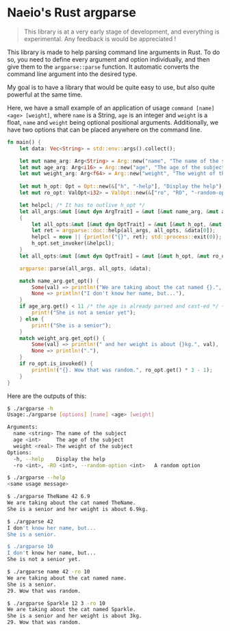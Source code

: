 # Naeio's Rust argparse

> This library is at a very early stage of development, and everything is experimental. Any feedback is would be appreciated !

This library is made to help parsing command line arguments in Rust. To do so, you need to define every argument and option individually, and then give them to the `argparse::parse` function. It automatic converts the command line argument into the desired type. 

My goal is to have a library that would be quite easy to use, but also quite powerful at the same time.

Here, we have a small example of an application of usage `command [name] <age> [weight]`, where `name` is a String, `age` is an integer and `weight` is a float, `name` and `weight` being  optional positional arguments. Additionally, we have two options that can be placed anywhere on the command line.

```rust
fn main() {
    let data: Vec<String> = std::env::args().collect();

    let mut name_arg: Arg<String> = Arg::new("name", "The name of the subject").optionnal();
    let mut age_arg: Arg<i16> = Arg::new("age", "The age of the subject");
    let mut weight_arg: Arg<f64> = Arg::new("weight", "The weight of the subject").optionnal();
    
    let mut h_opt: Opt = Opt::new(&["h", "-help"], "Display the help");
    let mut ro_opt: ValOpt<i32> = ValOpt::new(&["ro", "RO", "-random-option"], "A random option");

    let helpcl; /* It has to outlive h_opt */
    let all_args:&mut [&mut dyn ArgTrait] = &mut [&mut name_arg, &mut age_arg, &mut weight_arg];
    {
        let all_opts:&mut [&mut dyn OptTrait] = &mut [&mut h_opt, &mut ro_opt];
        let ret = argparse::doc::help(all_args, all_opts, &data[0]);
        helpcl = move || {println!("{}", ret); std::process::exit(0)};
        h_opt.set_invoker(&helpcl);
    }
    let all_opts:&mut [&mut dyn OptTrait] = &mut [&mut h_opt, &mut ro_opt];

    argparse::parse(all_args, all_opts, &data);

    match name_arg.get_opt() {
        Some(val) => println!("We are taking about the cat named {}.", val),
        None => println!("I don't know her name, but..."),
    }
    if age_arg.get() < 11 /* the age is already parsed and cast-ed */ {
        print!("She is not a senior yet");
    } else {
        print!("She is a senior");
    }
    match weight_arg.get_opt() {
        Some(val) => println!(" and her weight is about {}kg.", val),
        None => println!("."),
    }
    if ro_opt.is_invoked() {
        println!("{}. Wow that was random.", ro_opt.get() * 3 - 1);
    }
}
```

Here are the outputs of this:

```sh
$ ./argparse -h
Usage:./argparse [options] [name] <age> [weight]

Arguments:
  name <string> The name of the subject
  age <int>     The age of the subject
  weight <real> The weight of the subject
Options:
  -h, --help    Display the help
  -ro <int>, -RO <int>, --random-option <int>   A random option

$ ./argparse --help
<same usage message>

$ ./argparse TheName 42 6.9                                               
We are taking about the cat named TheName.
She is a senior and her weight is about 6.9kg.

$ ./argparse 42                                                           
I don't know her name, but...
She is a senior.

$ ./argparse 10                                                           
I don't know her name, but...
She is not a senior yet.

$ ./argparse name 42 -ro 10                                                
We are taking about the cat named name.
She is a senior.
29. Wow that was random.

$ ./argparse Sparkle 12 3 -ro 10                                           
We are taking about the cat named Sparkle.
She is a senior and her weight is about 3kg.
29. Wow that was random.
```
